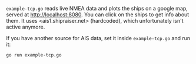 `example-tcp.go` reads live NMEA data and plots the ships on a google map, served at <http://localhost:8080>.
You can click on the ships to get info about them.
It uses <ais1.shipraiser.net> (hardcoded), which unfortunately isn't active anymore.

If you have another source for AIS data, set it inside `example-tcp.go` and run it:

    go run example-tcp.go
